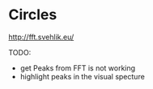 # Circles

http://fft.svehlik.eu/

TODO:

- get Peaks from FFT is not working
- highlight peaks in the visual specture
